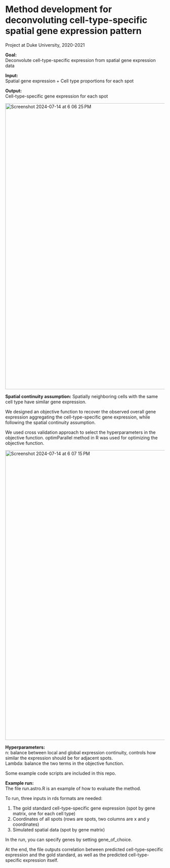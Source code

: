 # Method development for deconvoluting cell-type-specific spatial gene expression pattern  

Project at Duke University, 2020-2021

**Goal:**  
Deconvolute cell-type-specific expression from spatial gene expression data

**Input:**  
Spatial gene expression + Cell type proportions for each spot

**Output:**  
Cell-type-specific gene expression for each spot 

<img width="901" alt="Screenshot 2024-07-14 at 6 06 25 PM" src="https://github.com/user-attachments/assets/3a0c5ec0-83ca-4c42-81a5-25dc53a10033">

<br>
  
**Spatial continuity assumption:** Spatially neighboring cells with the same cell type have similar gene expression. 

We designed an objective function to recover the observed overall gene expression aggregating the cell-type-specific gene expression, while following the spatial continuity assumption. 

We used cross validation approach to select the hyperparameters in the objective function. optimParallel method in R was used for optimizing the objective function. 

<img width="913" alt="Screenshot 2024-07-14 at 6 07 15 PM" src="https://github.com/user-attachments/assets/64cf8407-abb7-4e9c-92fe-e3a6b162dec5">


**Hyperparameters:**  
n: balance between local and global expression continuity, controls how similar the expression should be for adjacent spots.  
Lambda: balance the two terms in the objective function.

Some example code scripts are included in this repo. 

**Example run:**  
The file run.astro.R is an example of how to evaluate the method. 

To run, three inputs in rds formats are needed:

1. The gold standard cell-type-specific gene expression (spot by gene matrix, one for each cell type)
2. Coordinates of all spots (rows are spots, two columns are x and y coordinates)
3. Simulated spatial data (spot by gene matrix)

In the run, you can specify genes by setting gene_of_choice.

At the end, the file outputs correlation between predicted cell-type-specific expression and the gold standard, as well as the predicted cell-type-specific expression itself. 

